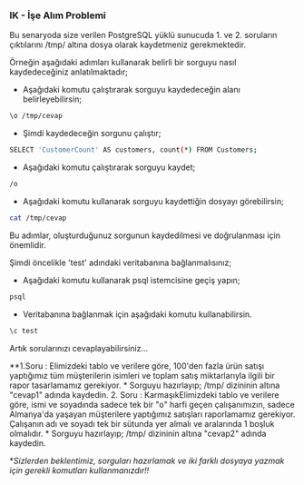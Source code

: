 ### IK - İşe Alım Problemi

Bu senaryoda size verilen PostgreSQL yüklü sunucuda 1. ve 2. soruların çıktılarını /tmp/ altına dosya olarak kaydetmeniz gerekmektedir.

Örneğin aşağıdaki adımları kullanarak belirli bir sorguyu nasıl kaydedeceğiniz anlatılmaktadır;
- Aşağıdaki komutu çalıştırarak sorguyu kaydedeceğin alanı belirleyebilirsin;
```sh
\o /tmp/cevap
```
- Şimdi kaydedeceğin sorgunu çalıştır;
```sh
SELECT 'CustomerCount' AS customers, count(*) FROM Customers;
```
- Aşağıdaki komutu çalıştırarak sorguyu kaydet;
```sh
/o
```
- Aşağıdaki komutu kullanarak sorguyu kaydettiğin dosyayı görebilirsin;
```sh
cat /tmp/cevap
```
Bu adımlar, oluşturduğunuz sorgunun kaydedilmesi ve doğrulanması için önemlidir.

Şimdi öncelikle 'test' adındaki veritabanına bağlanmalısınız;
- Aşağıdaki komutu kullanarak psql istemcisine geçiş yapın;
```sh
psql
```
- Veritabanına bağlanmak için aşağıdaki komutu kullanabilirsin.
```sh
\c test
```

Artık sorularınızı cevaplayabilirsiniz...

**1.Soru : Elimizdeki tablo ve verilere göre, 100'den fazla ürün satışı yaptığımız tüm müşterilerin isimleri ve toplam satış miktarlarıyla ilgili bir rapor tasarlamamız gerekiyor.
    * Sorguyu hazırlayıp; /tmp/ dizininin altına "cevap1" adında kaydedin.
2. Soru : KarmaşıkElimizdeki tablo ve verilere göre, ismi ve soyadında sadece tek bir "o" harfi geçen çalışanımızın, sadece Almanya'da yaşayan müşterilere yaptığımız satışları raporlamamız gerekiyor. Çalışanın adı ve soyadı tek bir sütunda yer almalı ve aralarında 1 boşluk olmalıdır.
    * Sorguyu hazırlayıp; /tmp/ dizininin altına "cevap2" adında kaydedin.


**Sizlerden beklentimiz, sorguları hazırlamak ve iki farklı dosyaya yazmak için gerekli komutları kullanmanızdır!!*